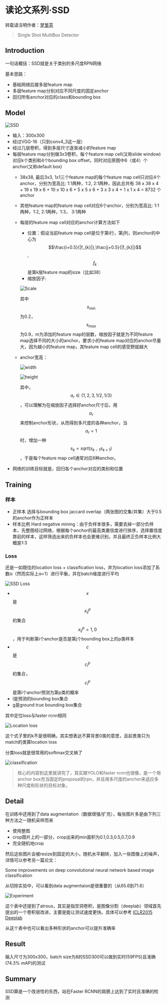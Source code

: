 # 读论文系列·SSD

转载请注明作者：[梦里茶](https://github.com/ahangchen)

> Single Shot MultiBox Detector

## Introduction

一句话概括：SSD就是关于类别的多尺度RPN网络

基本思路：

* 基础网络后接多层feature map
* 多层feature map分别对应不同尺度的固定anchor
* 回归所有anchor对应的class和bounding box

## Model

![SSD](https://upload-images.jianshu.io/upload_images/1828517-89fe5dc4d9d31d24.png?imageMogr2/auto-orient/strip|imageView2/2/w/1240)

* 输入：300x300
* 经过VGG-16（只到conv4\_3这一层）
* 经过几层卷积，得到多层尺寸逐渐减小的feature map
* 每层feature map分别做3x3卷积，每个feature map cell\(又称slide window\)对应k个类别和4个bounding box offset，同时对应原图中6（或4）个anchor\(又称default box\)
  * 38x38, 最后3x3, 1x1三个feature map的每个feature map cell只对应4个anchor，分别为宽高比: 1:1两种，1:2, 2:1两种，因此总共有 38 x 38 x 4 + 19 x 19 x 6 + 10 x 10 x 6 + 5 x 5 x 6 + 3 x 3 x 4 + 1 x 1 x 4 = 8732 个anchor
  * 其他feature map的feature map cell对应6个anchor，分别为宽高比: 1:1两种，1:2, 2:1两种，1:3， 3:1两种
  * 每层的feature map cell对应的anchor计算方法如下

    * 位置：假设当前feature map cell是位于第i行，第j列，则anchor的中心为 $$\frac{i+0.5}{|f_{k}|},\frac{j+0.5}{|f_{k}|}$$, $$f_{k}$$是第k层feature map的size（比如38）
    * 缩放因子:

    ![Scale](https://upload-images.jianshu.io/upload_images/1828517-91ef6530e5dce4b2.png?imageMogr2/auto-orient/strip|imageView2/2/w/1240)

    其中$$s_{min}$$为0.2，$$s_{max}$$为0.9，m为添加的feature map的层数，缩放因子就是为不同feature map选择不同的大小的anchor，要求小的feature map对应的anchor尽量大，因为越小的feature map，其feature map cell的感受野就越大

  * anchor宽高：

    ![width](https://upload-images.jianshu.io/upload_images/1828517-ba128e30ed7637e3.png?imageMogr2/auto-orient/strip|imageView2/2/w/1240)

    ![height](https://upload-images.jianshu.io/upload_images/1828517-4898e977cc483570.png?imageMogr2/auto-orient/strip|imageView2/2/w/1240)

    其中，$$a_{r}∈\{1,2,3,1/2,1/3\}$$，可以理解为在缩放因子选择好anchor尺寸后，用$$a_{r}$$来控制anchor形状，从而得到多尺度的各种anchor，当$$a_{r}=1$$时，增加一种$$s_{k}=sqrt(s_{k-1}s_{k+1})$$，于是每个feature map cell通常对应6种anchor。
* 网络的训练目标就是，回归各个anchor对应的类别和位置

## Training

### 样本

* 正样本 选择与bounding box jaccard overlap（两张图的交集/并集）大于0.5的anchor作为正样本
* 样本比例 Hard negative mining：由于负样本很多，需要去掉一部分负样本，先整图经过网络，根据每个anchor的最高类置信度进行排序，选择置信度靠前的样本，这样筛选出来的负样本也会更难识别，并且最终正负样本比例大概是1:3

### Loss

还是一如既往的location loss + classification loss，并为location loss添加了系数α（然而实际上α=1）进行平衡，并在batch维度进行平均

![SSD Loss](https://upload-images.jianshu.io/upload_images/1828517-d6d2d65d71a11cb9.png?imageMogr2/auto-orient/strip|imageView2/2/w/1240)

* $$x$$是$$x_{ij}^{p}$$的集合$$x_{ij}^{p}={1,0}$$，用于判断第i个anchor是否是第j个bounding box上的p类样本
* $$c$$是$$c_{i}^{p}$$的集合，$$c_{i}^{p}$$是第i个anchor预测为第p类的概率
* l是预测的bounding box集合
* g是ground true bounding box集合

其中定位loss与faster rcnn相同

![Location loss](https://upload-images.jianshu.io/upload_images/1828517-85b5465531c2b9bb.png?imageMogr2/auto-orient/strip|imageView2/2/w/1240)

这个式子里的k不是很明确，其实想表达不算背景0类的意思，且前景类只为match的类算location loss

分类loss就是很常用的softmax交叉熵了

![classification](https://upload-images.jianshu.io/upload_images/1828517-5f9a84cd98dce905.png?imageMogr2/auto-orient/strip|imageView2/2/w/1240)

> 核心的内容到这里就讲完了，其实跟YOLO和faster rcnn也很像，是一个用anchor box充当固定的proposal的rpn，并且用多尺度的anchor来适应多种尺度和形状的目标对象。

## Detail

在训练中还用到了data augmentation（数据增强/扩充），每张图片多是由下列三种方法之一随机采样而来

* 使用整图
* crop图片上的一部分，crop出来的min面积为0.1,0.3,0.5,0.7,0.9
* 完全随机地crop

然后这些图片会被resize到固定的大小，随机水平翻转，加入一些图像上的噪声，详情可以参考另一篇论文：

Some improvements on deep convolutional neural network based image classification

从切除实验中，可以看到data augmentaion是很重要的（从65.6到71.6）

![Experiment](https://upload-images.jianshu.io/upload_images/1828517-3ddd324e48e37468.png?imageMogr2/auto-orient/strip|imageView2/2/w/1240)

这个表中还提到了atrous，其实是指空洞卷积，是图像分割（deeplab）领域首先提出的一个卷积层改进，主要是能让测试速度更快。具体可以参考 [ICLR2015 Deeplab](https://arxiv.org/pdf/1412.7062.pdf)

从这个表中也可以看出多种形状的anchor可以提升准确率

## Result

输入尺寸为300x300，batch size为8的SSD300可以做到实时\(59FPS\)且准确\(74.3% mAP\)的测试

## Summary

SSD算是一个改进性的东西，站在Faster RCNN的肩膀上达到了实时且准确的检测


